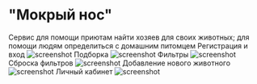 # "Мокрый нос"
Cервис для помощи приютам найти хозяев для своих животных; для помощи людям определиться с домашним питомцем
Регистрация и вход
![screenshot](readme-assets/register.gif)
Подборка
![screenshot](readme-assets/specialFilter.gif)
Фильтры
![screenshot](readme-assets/filter.gif)
Сброска фильтров
![screenshot](readme-assets/clean.gif)
Добавление нового животного
![screenshot](readme-assets/add.gif)
Личный кабинет
![screenshot](readme-assets/account.gif)
